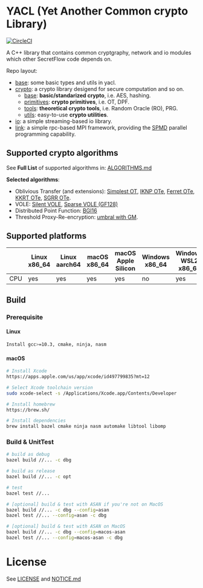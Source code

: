 # YACL (Yet Another Common crypto Library)

[![CircleCI](https://dl.circleci.com/status-badge/img/gh/secretflow/yacl/tree/main.svg?style=svg)](https://dl.circleci.com/status-badge/redirect/gh/secretflow/yacl/tree/main)

A C++ library that contains common cryptgraphy, network and io modules which other SecretFlow code depends on.

Repo layout:

- [base](yacl/base/): some basic types and utils in yacl.
- [crypto](yacl/crypto/): a crypto library desigend for secure computation and so on.
  - [base](yacl/crypto/base): **basic/standarized crypto**, i.e. AES, hashing.
  - [primitives](yacl/crypto/primitives/): **crypto primitives**, i.e. OT, DPF.
  - [tools](yacl/crypto/tools/): **theoretical crypto tools**, i.e. Random Oracle (RO), PRG.
  - [utils](yacl/crypto/utils/): easy-to-use **crypto utilities**.
- [io](yacl/io/): a simple streaming-based io library.
- [link](yacl/link/): a simple rpc-based MPI framework, providing the [SPMD](https://en.wikipedia.org/wiki/SPMD) parallel programming capability.

## Supported crypto algorithms

See **Full List** of supported algorithms in: [ALGORITHMS.md](ALGORITHMS.md)

**Selected algorithms**:

- Oblivious Transfer (and extensions): [Simplest OT](https://eprint.iacr.org/2015/267.pdf), [IKNP OTe](https://www.iacr.org/archive/crypto2003/27290145/27290145.pdf), [Ferret OTe](https://eprint.iacr.org/2020/924), [KKRT OTe](https://eprint.iacr.org/2016/799.pdf), [SGRR OTe](https://eprint.iacr.org/2019/1084.pdf).
- VOLE: [Silent VOLE](https://eprint.iacr.org/2019/1159.pdf), [Sparse VOLE (GF128)](https://eprint.iacr.org/2019/1084.pdf)
- Distributed Point Function: [BGI16](https://eprint.iacr.org/2018/707.pdf)
- Threshold Proxy-Re-encryption: [umbral with GM](https://github.com/nucypher/umbral-doc/blob/master/umbral-doc.pdf).

## Supported platforms

|     | Linux x86_64 | Linux aarch64 | macOS x86_64 | macOS Apple Silicon | Windows x86_64 | Windows WSL2 x86_64 |
|-----|--------------|---------------|--------------|---------------------|----------------|---------------------|
| CPU | yes          | yes           | yes          | yes                 | no             | yes                 |

## Build

### Prerequisite

#### Linux
```sh
Install gcc>=10.3, cmake, ninja, nasm
```

#### macOS
```sh
# Install Xcode
https://apps.apple.com/us/app/xcode/id497799835?mt=12

# Select Xcode toolchain version
sudo xcode-select -s /Applications/Xcode.app/Contents/Developer

# Install homebrew
https://brew.sh/

# Install dependencies
brew install bazel cmake ninja nasm automake libtool libomp
```

### Build & UnitTest
``` sh
# build as debug
bazel build //... -c dbg

# build as release
bazel build //... -c opt

# test
bazel test //...

# [optional] build & test with ASAN if you're not on MacOS
bazel build //... -c dbg --config=asan
bazel test //... --config=asan -c dbg

# [optional] build & test with ASAN on MacOS
bazel build //... -c dbg --config=macos-asan
bazel test //... --config=macos-asan -c dbg
```

# License

See [LICENSE](LICENSE) and [NOTICE.md](NOTICE.md)
